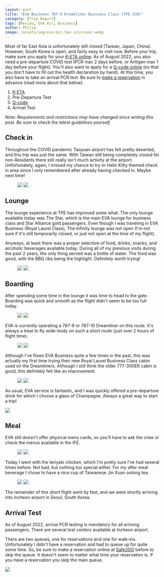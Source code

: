 ```yaml
---
layout: post
title: "EVA Business 787-9 Dreamliner Business Class (TPE-ICN)"
category: [Trip Report]
tags: [Review, EVA Air, Business]
author: Philip
image: /assets/img/eva-biz-tpe-icn/cover.webp
---
```


Most of far East Asia is unfortunately still closed (Taiwan, Japan, China). However, South Korea is open, and fairly easy to visit now. Before your trip, make sure you apply for your [K-ETA online](https://www.k-eta.go.kr/). As of August 2022, you also need a pre-departure COVID test (PCR max 2 days before, or Antigen max 1 day before your flight). You'll also want to apply for a [Q-code online](https://cov19ent.kdca.go.kr/cpassportal/biz/beffatstmnt/main.do?lang=en) (so that you don't have to fill out the health declaration by hand). At this time, you also have to take an arrival PCR test. Be sure to [make a reservation](https://safe2gopass.com/) in advance (read more about that below).

1. [K-ETA](https://www.k-eta.go.kr/)
2. Pre-Departure Test
3. [Q-code](https://cov19ent.kdca.go.kr/cpassportal/biz/beffatstmnt/main.do?lang=en)
4. Arrival Test

*Note: Requirements and restrictions may have changed since writing this post. Be sure to check the latest guidelines yourself.*

## Check in

Throughout the COVID pandemic Taoyuan airport has felt pretty deserted, and this trip was just the same. With Taiwan still being completely closed for non-Residents there still really isn't much activity at the airport. Unfortunately, again, I missed my chance to try to Hello Kitty themed check in area since I only remembered after already having checked in. Maybe next time!

<figure>
  <img src="/assets/img/eva-biz-tpe-icn/checkin1.webp" class="half" />
  <img src="/assets/img/eva-biz-tpe-icn/checkin2.webp" class="half" />
</figure>

## Lounge

The lounge experience at TPE has improved some what. The only lounge available today was The Star, which is the main EVA lounge for business class and Star Alliance gold passengers. Even though I was traveling in EVA Business (Royal Laurel Class), The Infinity lounge was not open (I'm not sure if it's still temporarily closed, or just not open at the time of my flight).

Anyways, at least there was a proper selection of food, drinks, snacks, and alcoholic beverages available today. During all of my previous visits during the past 2 years, the only thing served was a bottle of water. The food was good, with the BBQ ribs being the highlight. Definitely worth trying!

<figure>
  <img src="/assets/img/eva-biz-tpe-icn/lounge1.webp" class="half" />
  <img src="/assets/img/eva-biz-tpe-icn/lounge2.webp" class="half" />
</figure>

## Boarding

After spending some time in the lounge it was time to head to the gate. Boarding was quick and smooth as the flight didn't seem to be too full today.

<figure>
  <img src="/assets/img/eva-biz-tpe-icn/boarding1.webp" class="half" />
  <img src="/assets/img/eva-biz-tpe-icn/boarding2.webp" class="half" />
</figure>

EVA is currently operating a 787-9 or 787-10 Dreamliner on this route. It's always a treat to fly wide-body on such a short route (just over 2 hours of flight time).

<figure>
  <img src="/assets/img/eva-biz-tpe-icn/cabin1.webp" class="half" />
  <img src="/assets/img/eva-biz-tpe-icn/cabin2.webp" class="half" />
</figure>

Although I've flown EVA Business quite a few times in the past, this was actually my first time trying their new Royal Laurel Business Class cabin used on the Dreamliners. Although I still think the older 777-300ER cabin is good, this definitely felt like an improvement.

<figure>
  <img src="/assets/img/eva-biz-tpe-icn/cabin4.webp" class="half" />
  <img src="/assets/img/eva-biz-tpe-icn/route.webp" class="half" />
</figure>

As usual, EVA service is fantastic, and I was quickly offered a pre-departure drink for which I choose a glass of Champagne. Always a great way to start a trip!

<img src="/assets/img/eva-biz-tpe-icn/boarding3.webp" class="half" />

## Meal

EVA still doesn't offer physical menu cards, so you'll have to ask the crew or check the menus available in the IFE. 

<figure>
  <img src="/assets/img/eva-biz-tpe-icn/menu1.webp" class="half" />
  <img src="/assets/img/eva-biz-tpe-icn/menu2.webp" class="half" />
</figure>

Today I went with the teriyaki chicken, which I'm pretty sure I've had several times before. Not bad, but nothing too special either. For my after meal beverage I chose to have a nice cup of Taiwanese Jin Xuan oolong tea.

<figure>
  <img src="/assets/img/eva-biz-tpe-icn/food1.webp" class="half" />
  <img src="/assets/img/eva-biz-tpe-icn/food2.webp" class="half" />
</figure>

The remainder of this short flight went by fast, and we were shortly arriving into Incheon airport in Seoul, South Korea.

## Arrival Test

As of August 2022, arrival PCR testing is mandatory for all arriving passengers. There are several test centers available at Incheon airport.

There are two queues, one for reservations and one for walk-ins. Unfortunately I didn't have a reservation and had to queue up for quite some time. So, be sure to make a reservation online at [Safe2GO](https://safe2gopass.com/) before to skip the queue. It doesn't seem to matter what time your reservation is. If you have a reservation you skip the main queue.

<img src="/assets/img/eva-biz-tpe-icn/arrival.webp" class="half" />
